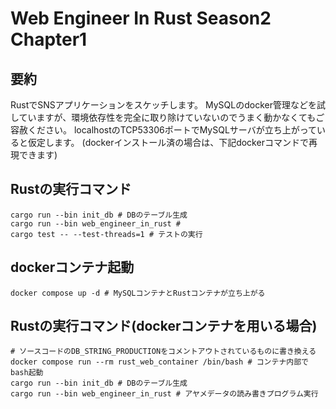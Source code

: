 # Web Engineer In Rust Season2 Chapter1
## 要約
RustでSNSアプリケーションをスケッチします。
MySQLのdocker管理などを試していますが、環境依存性を完全に取り除けていないのでうまく動かなくてもご容赦ください。
localhostのTCP53306ポートでMySQLサーバが立ち上がっていると仮定します。
(dockerインストール済の場合は、下記dockerコマンドで再現できます)

## Rustの実行コマンド
```shell
cargo run --bin init_db # DBのテーブル生成
cargo run --bin web_engineer_in_rust # 
cargo test -- --test-threads=1 # テストの実行
```
## dockerコンテナ起動
```shell
docker compose up -d # MySQLコンテナとRustコンテナが立ち上がる
```

## Rustの実行コマンド(dockerコンテナを用いる場合)
```shell
# ソースコードのDB_STRING_PRODUCTIONをコメントアウトされているものに書き換える
docker compose run --rm rust_web_container /bin/bash # コンテナ内部でbash起動
cargo run --bin init_db # DBのテーブル生成
cargo run --bin web_engineer_in_rust # アヤメデータの読み書きプログラム実行
```
